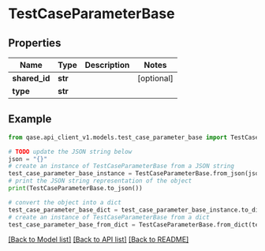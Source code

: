 # TestCaseParameterBase


## Properties

Name | Type | Description | Notes
------------ | ------------- | ------------- | -------------
**shared_id** | **str** |  | [optional] 
**type** | **str** |  | 

## Example

```python
from qase.api_client_v1.models.test_case_parameter_base import TestCaseParameterBase

# TODO update the JSON string below
json = "{}"
# create an instance of TestCaseParameterBase from a JSON string
test_case_parameter_base_instance = TestCaseParameterBase.from_json(json)
# print the JSON string representation of the object
print(TestCaseParameterBase.to_json())

# convert the object into a dict
test_case_parameter_base_dict = test_case_parameter_base_instance.to_dict()
# create an instance of TestCaseParameterBase from a dict
test_case_parameter_base_from_dict = TestCaseParameterBase.from_dict(test_case_parameter_base_dict)
```
[[Back to Model list]](../README.md#documentation-for-models) [[Back to API list]](../README.md#documentation-for-api-endpoints) [[Back to README]](../README.md)


